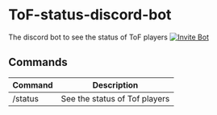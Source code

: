 # ToF-status-discord-bot

The discord bot to see the status of ToF players [![Invite Bot](https://img.shields.io/badge/-Invite%20Bot!-5865F2?logo=discord&logoColor=white)](https://discord.com/api/oauth2/authorize?client_id=1033338109858943027&permissions=139586825280&scope=bot%20applications.commands)

## Commands

| Command          | Description                                                 |
| ---------------- | ----------------------------------------------------------- |
| /status          | See the status of Tof players                               |
